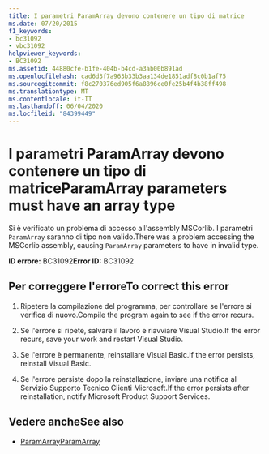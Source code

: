```yaml
---
title: I parametri ParamArray devono contenere un tipo di matrice
ms.date: 07/20/2015
f1_keywords:
- bc31092
- vbc31092
helpviewer_keywords:
- BC31092
ms.assetid: 44880cfe-b1fe-404b-b4cd-a3ab00b891ad
ms.openlocfilehash: cad6d3f7a963b33b3aa134de1851adf8c0b1af75
ms.sourcegitcommit: f8c270376ed905f6a8896ce0fe25b4f4b38ff498
ms.translationtype: MT
ms.contentlocale: it-IT
ms.lasthandoff: 06/04/2020
ms.locfileid: "84399449"
---
```

# <a name="paramarray-parameters-must-have-an-array-type"></a><span data-ttu-id="35855-102">I parametri ParamArray devono contenere un tipo di matrice</span><span class="sxs-lookup"><span data-stu-id="35855-102">ParamArray parameters must have an array type</span></span>
<span data-ttu-id="35855-103">Si è verificato un problema di accesso all'assembly MSCorlib. I parametri `ParamArray` saranno di tipo non valido.</span><span class="sxs-lookup"><span data-stu-id="35855-103">There was a problem accessing the MSCorlib assembly, causing `ParamArray` parameters to have in invalid type.</span></span>  
  
 <span data-ttu-id="35855-104">**ID errore:** BC31092</span><span class="sxs-lookup"><span data-stu-id="35855-104">**Error ID:** BC31092</span></span>  
  
## <a name="to-correct-this-error"></a><span data-ttu-id="35855-105">Per correggere l'errore</span><span class="sxs-lookup"><span data-stu-id="35855-105">To correct this error</span></span>  
  
1. <span data-ttu-id="35855-106">Ripetere la compilazione del programma, per controllare se l'errore si verifica di nuovo.</span><span class="sxs-lookup"><span data-stu-id="35855-106">Compile the program again to see if the error recurs.</span></span>  
  
2. <span data-ttu-id="35855-107">Se l'errore si ripete, salvare il lavoro e riavviare Visual Studio.</span><span class="sxs-lookup"><span data-stu-id="35855-107">If the error recurs, save your work and restart Visual Studio.</span></span>  
  
3. <span data-ttu-id="35855-108">Se l'errore è permanente, reinstallare Visual Basic.</span><span class="sxs-lookup"><span data-stu-id="35855-108">If the error persists, reinstall Visual Basic.</span></span>  
  
4. <span data-ttu-id="35855-109">Se l'errore persiste dopo la reinstallazione, inviare una notifica al Servizio Supporto Tecnico Clienti Microsoft.</span><span class="sxs-lookup"><span data-stu-id="35855-109">If the error persists after reinstallation, notify Microsoft Product Support Services.</span></span>  
  
## <a name="see-also"></a><span data-ttu-id="35855-110">Vedere anche</span><span class="sxs-lookup"><span data-stu-id="35855-110">See also</span></span>

- [<span data-ttu-id="35855-111">ParamArray</span><span class="sxs-lookup"><span data-stu-id="35855-111">ParamArray</span></span>](../language-reference/modifiers/paramarray.md)
